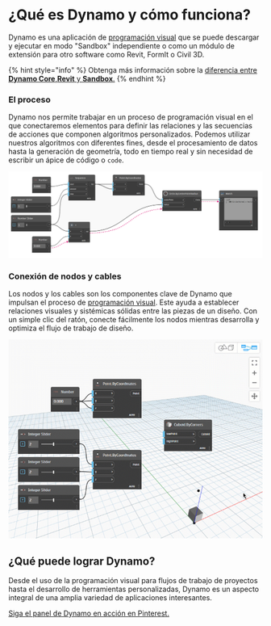 # ¿Qué es Dynamo y cómo funciona?

Dynamo es una aplicación de [programación visual](https://primer2.dynamobim.org/v/es/a_appendix/a-1_visual-programming-and-dynamo) que se puede descargar y ejecutar en modo "Sandbox" independiente o como un módulo de extensión para otro software como Revit, FormIt o Civil 3D.

{% hint style="info" %} 
Obtenga más información sobre la [diferencia entre **Dynamo Core**,**Revit** y **Sandbox**.](https://dynamobim.org/a-new-way-to-get-dynamo-sandbox/)
{% endhint %}

### El proceso

Dynamo nos permite trabajar en un proceso de programación visual en el que conectaremos elementos para definir las relaciones y las secuencias de acciones que componen algoritmos personalizados. Podemos utilizar nuestros algoritmos con diferentes fines, desde el procesamiento de datos hasta la generación de geometría, todo en tiempo real y sin necesidad de escribir un ápice de código o `code`.

![](images/1-1/nodesandwires-flowofdata.jpg)

### Conexión de nodos y cables

Los nodos y los cables son los componentes clave de Dynamo que impulsan el proceso de [programación visual](../a\_appendix/a-1\_visual-programming-and-dynamo.md). Este ayuda a establecer relaciones visuales y sistémicas sólidas entre las piezas de un diseño. Con un simple clic del ratón, conecte fácilmente los nodos mientras desarrolla y optimiza el flujo de trabajo de diseño.

![](images/1-1/whatisdynamo-connectingnodeswithwires.gif)

## ¿Qué puede lograr Dynamo?

Desde el uso de la programación visual para flujos de trabajo de proyectos hasta el desarrollo de herramientas personalizadas, Dynamo es un aspecto integral de una amplia variedad de aplicaciones interesantes.

[Siga el panel de Dynamo en acción en Pinterest.](http://www.pinterest.com/modelabnyc/dynamo-in-action/)
